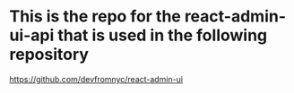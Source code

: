 # This is the repo for the react-admin-ui-api that is used in the following repository

https://github.com/devfromnyc/react-admin-ui

